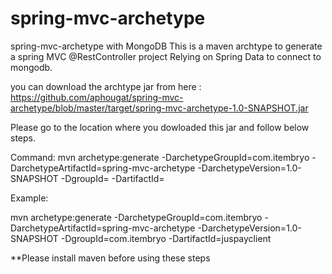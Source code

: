 # spring-mvc-archetype
spring-mvc-archetype with MongoDB
This is a maven archtype to generate a spring MVC @RestController project Relying on Spring Data to connect to mongodb. 

you can download the archtype jar from here : https://github.com/aphougat/spring-mvc-archetype/blob/master/target/spring-mvc-archetype-1.0-SNAPSHOT.jar

Please go to the location where you dowloaded this jar and follow below steps. 

Command:
mvn archetype:generate -DarchetypeGroupId=com.itembryo -DarchetypeArtifactId=spring-mvc-archetype -DarchetypeVersion=1.0-SNAPSHOT -DgroupId=<your group ID> -DartifactId=<your artifact id>
  
 Example: 
 
 mvn archetype:generate -DarchetypeGroupId=com.itembryo -DarchetypeArtifactId=spring-mvc-archetype -DarchetypeVersion=1.0-SNAPSHOT -DgroupId=com.itembryo -DartifactId=juspayclient
 
 **Please install maven before using these steps
